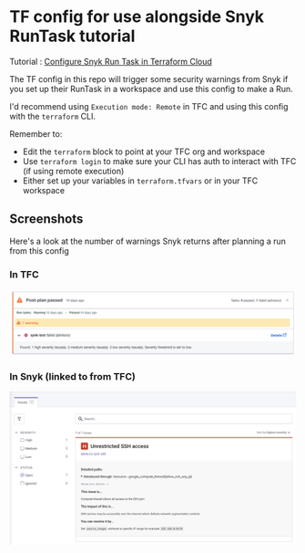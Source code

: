 # TF config for use alongside Snyk RunTask tutorial

Tutorial : [Configure Snyk Run Task in Terraform Cloud
](https://developer.hashicorp.com/terraform/tutorials/cloud/cloud-run-tasks-snyk#change-run-task-enforcement-level)

The TF config in this repo will trigger some security warnings from Snyk if you set up their RunTask in a workspace and use this config to make a Run.

I'd recommend using `Execution mode: Remote` in TFC and using this config with the `terraform` CLI.

Remember to:
- Edit the `terraform` block to point at your TFC org and workspace
- Use `terraform login` to make sure your CLI has auth to interact with TFC (if using remote execution)
- Either set up your variables in `terraform.tfvars` or in your TFC workspace

## Screenshots

Here's a look at the number of warnings Snyk returns after planning a run from this config

### In TFC

![](./docs/details-tfc-ui.png)

### In Snyk (linked to from TFC)

![](./docs/details-snyk-ui.png)
